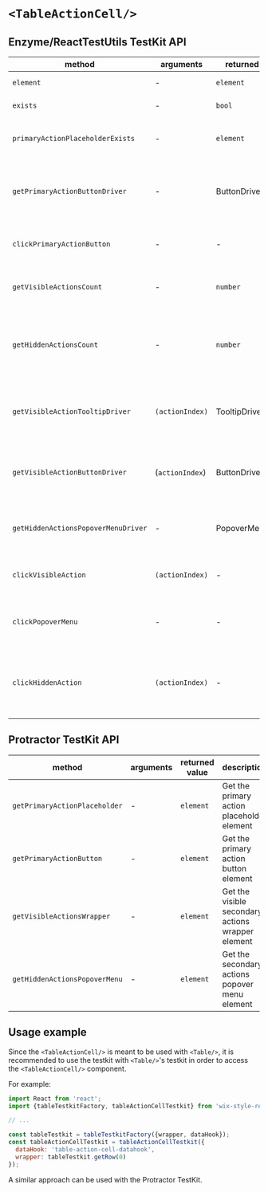 # `<TableActionCell/>`

## Enzyme/ReactTestUtils TestKit API

| method | arguments | returned value | description |
|--------|-----------|----------------|-------------|
| `element` | - | `element` | Get the element |
| `exists` | - | `bool` | Whether the element exists |
| `primaryActionPlaceholderExists` | - | `element` | Whether the primary action placeholder exists |
| `getPrimaryActionButtonDriver` | - | ButtonDriver | Get the driver of the primary action `<Button/>` from the action column |
| `clickPrimaryActionButton` | - | - | Click the primary action button from the action column |
| `getVisibleActionsCount` | - | `number` | Get the number of the visible secondary actions |
| `getHiddenActionsCount` | - | `number` | Get the number of the hidden secondary actions (in the `<PopoverMenu/>`, requires it to be open) |
| `getVisibleActionTooltipDriver` | `(actionIndex)` | TooltipDriver | Get the driver of a specific visible secondary action `<Tooltip/>` |
| `getVisibleActionButtonDriver` | (`actionIndex`) | ButtonDriver | Get the driver of a specific visible secondary action `<Button/>` |
| `getHiddenActionsPopoverMenuDriver` | - | PopoverMenuDriver | Get the driver of the hidden secondary action `<PopoverMenu/>` |
| `clickVisibleAction` | `(actionIndex)` | - | Click an a visible secondary action |
| `clickPopoverMenu` | - | - | Click on the hidden secondary actions `<PopoverMenu/>` |
| `clickHiddenAction` | `(actionIndex)` | - | Click on a hidden secondary action (requires the `<PopoverMenu/>` to be open) |

## Protractor TestKit API

| method | arguments | returned value | description |
|--------|-----------|----------------|-------------|
| `getPrimaryActionPlaceholder` | - | `element` | Get the primary action placeholder element |
| `getPrimaryActionButton` | - | `element` | Get the primary action button element |
| `getVisibleActionsWrapper` | - | `element` | Get the visible secondary actions wrapper element |
| `getHiddenActionsPopoverMenu` | - | `element` | Get the secondary actions popover menu element |

## Usage example

Since the `<TableActionCell/>` is meant to be used with `<Table/>`, it is recommended to use the
testkit with `<Table/>`'s testkit in order to access the `<TableActionCell/>` component.

For example:

```javascript
import React from 'react';
import {tableTestkitFactory, tableActionCellTestkit} from 'wix-style-react/dist/testkit';

// ...

const tableTestkit = tableTestkitFactory({wrapper, dataHook});
const tableActionCellTestkit = tableActionCellTestkit({
  dataHook: 'table-action-cell-datahook',
  wrapper: tableTestkit.getRow(0)
});
```

A similar approach can be used with the Protractor TestKit.
